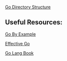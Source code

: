 [Go Directory Structure](http://golang.org/doc/code.html)

Useful Resources:
-----------------

[Go By Example](gobyexample.com)

[Effective Go](http://golang.org/doc/effective_go.html)

[Go Lang Book](http://www.golang-book.com/)

